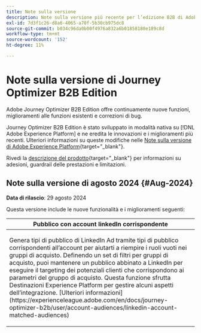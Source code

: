 ```yaml
---
title: Note sulla versione
description: Note sulla versione più recente per l’edizione B2B di Adobe Journey Optimizer
exl-id: 7d3f1c26-d8a6-4065-a70f-5b30cb975dc8
source-git-commit: b034c96da0b00f4976a832a6b01858180e189c8d
workflow-type: tm+mt
source-wordcount: '152'
ht-degree: 11%

---
```


# Note sulla versione di Journey Optimizer B2B Edition

Adobe Journey Optimizer B2B Edition offre continuamente nuove funzioni, miglioramenti alle funzioni esistenti e correzioni di bug.

Journey Optimizer B2B Edition è stato sviluppato in modalità nativa su [!DNL Adobe Experience Platform] e ne eredita le innovazioni e i miglioramenti più recenti. Ulteriori informazioni su queste modifiche nelle [Note sulla versione di Adobe Experience Platform](https://experienceleague.adobe.com/it/docs/experience-platform/release-notes/latest){target="_blank"}.

Rivedi la [descrizione del prodotto](https://helpx.adobe.com/legal/product-descriptions/adobe-journey-optimizer-b2b.html){target="_blank"} per informazioni su adesioni, guardrail delle prestazioni e limitazioni.

## Note sulla versione di agosto 2024 {#Aug-2024}

**Data di rilascio**: 29 agosto 2024

Questa versione include le nuove funzionalità e i miglioramenti seguenti:

<table>
<thead>
<tr>
<th><strong>Pubblico con account linkedIn corrispondente</strong><br/></th>
</tr>
</thead>
<tbody>
<tr>
<td>
<p>Genera tipi di pubblico di LinkedIn Ad tramite tipi di pubblico corrispondenti all’account per aiutarti a riempire i ruoli vuoti nei gruppi di acquisto. Definendo un set di filtri per gruppi di acquisto, puoi mantenere un pubblico abbinato a LinkedIn per eseguire il targeting dei potenziali clienti che corrispondono ai parametri del gruppo di acquisto. Questa funzione sfrutta Destinazioni Experience Platform per gestire alcuni aspetti dell’integrazione. [Ulteriori informazioni](https://experienceleague.adobe.com/en/docs/journey-optimizer-b2b/user/account-audiences/linkedin-account-matched-audiences)</p>
</td>
</tr>
</tbody>
</table>
